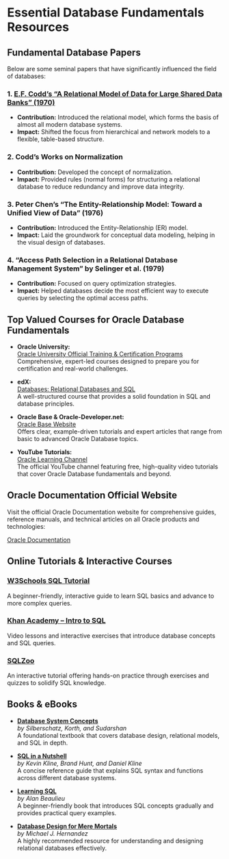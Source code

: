 # Essential Database Fundamentals Resources

## Fundamental Database Papers  

Below are some seminal papers that have significantly influenced the field of databases:

### 1. [E.F. Codd’s “A Relational Model of Data for Large Shared Data Banks” (1970)](https://dl.acm.org/doi/10.1145/362384.362685)
- **Contribution:** Introduced the relational model, which forms the basis of almost all modern database systems.
- **Impact:** Shifted the focus from hierarchical and network models to a flexible, table-based structure.

### 2. Codd’s Works on Normalization
- **Contribution:** Developed the concept of normalization.
- **Impact:** Provided rules (normal forms) for structuring a relational database to reduce redundancy and improve data integrity.

### 3. Peter Chen’s “The Entity-Relationship Model: Toward a Unified View of Data” (1976)
- **Contribution:** Introduced the Entity-Relationship (ER) model.
- **Impact:** Laid the groundwork for conceptual data modeling, helping in the visual design of databases.

### 4. “Access Path Selection in a Relational Database Management System” by Selinger et al. (1979)
- **Contribution:** Focused on query optimization strategies.
- **Impact:** Helped databases decide the most efficient way to execute queries by selecting the optimal access paths.

## Top Valued Courses for Oracle Database Fundamentals

- **Oracle University:**  
  [Oracle University Official Training & Certification Programs](https://education.oracle.com/)  
  Comprehensive, expert-led courses designed to prepare you for certification and real-world challenges.

- **edX:**  
  [Databases: Relational Databases and SQL](https://learning.edx.org/course/course-v1:StanfordOnline+SOE.YDB-SQL0001+2T2020/home)  
  A well-structured course that provides a solid foundation in SQL and database principles.

- **Oracle Base & Oracle-Developer.net:**  
  [Oracle Base Website](https://oracle-base.com/)  
  Offers clear, example-driven tutorials and expert articles that range from basic to advanced Oracle Database topics.

- **YouTube Tutorials:**  
  [Oracle Learning Channel](https://www.youtube.com/user/OracleLearning)  
  The official YouTube channel featuring free, high-quality video tutorials that cover Oracle Database fundamentals and beyond.

## Oracle Documentation Official Website

Visit the official Oracle Documentation website for comprehensive guides, reference manuals, and technical articles on all Oracle products and technologies:

[Oracle Documentation](https://docs.oracle.com/en/)


## Online Tutorials & Interactive Courses

### [W3Schools SQL Tutorial](https://www.w3schools.com/sql/)
A beginner-friendly, interactive guide to learn SQL basics and advance to more complex queries.

### [Khan Academy – Intro to SQL](https://www.khanacademy.org/computing/computer-programming/sql)
Video lessons and interactive exercises that introduce database concepts and SQL queries.

### [SQLZoo](https://sqlzoo.net/)
An interactive tutorial offering hands-on practice through exercises and quizzes to solidify SQL knowledge.


## Books & eBooks

- **[Database System Concepts](https://mrce.in/ebooks/Database%20System%20Concepts%207th%20Ed.pdf)**  
  *by Silberschatz, Korth, and Sudarshan*  
  A foundational textbook that covers database design, relational models, and SQL in depth.

- **[SQL in a Nutshell](https://theswissbay.ch/pdf/Gentoomen%20Library/Databases/mssql/SQL%20In%20Nutshell%202001.pdf)**  
  *by Kevin Kline, Brand Hunt, and Daniel Kline*  
  A concise reference guide that explains SQL syntax and functions across different database systems.

- **[Learning SQL](https://www.r-5.org/files/books/computers/languages/sql/mysql/Alan_Beaulieu-Learning_SQL-EN.pdf)**  
  *by Alan Beaulieu*  
  A beginner-friendly book that introduces SQL concepts gradually and provides practical query examples.

- **[Database Design for Mere Mortals](https://ptgmedia.pearsoncmg.com/images/9780321884497/samplepages/0321884493.pdf)**  
  *by Michael J. Hernandez*  
  A highly recommended resource for understanding and designing relational databases effectively.
